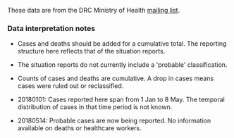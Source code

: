 These data are from the DRC Ministry of Health [mailing list](http://linkedin.us13.list-manage.com/subscribe?u=89e5755d2cca4840b1af93176&id=aedd23c530).

### Data interpretation notes

- Cases and deaths should be added for a cumulative total. The reporting structure here reflects that of the situation reports.

- The situation reports do not currently include a 'probable' classification.

- Counts of cases and deaths are cumulative. A drop in cases means cases were ruled out or reclassified.

- 20180101: Cases reported here span from 1 Jan to 8 May. The temporal distribution of cases in that time period is not known.

- 20180514: Probable cases are now being reported. No information available on deaths or healthcare workers.
